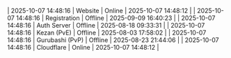 | 2025-10-07 14:48:16 | Website | Online | 2025-10-07 14:48:12 |
| 2025-10-07 14:48:16 | Registration | Offline | 2025-09-09 16:40:23 |
| 2025-10-07 14:48:16 | Auth Server | Offline | 2025-08-18 09:33:31 |
| 2025-10-07 14:48:16 | Kezan (PvE) | Offline | 2025-08-03 17:58:02 |
| 2025-10-07 14:48:16 | Gurubashi (PvP) | Offline | 2025-08-23 21:44:06 |
| 2025-10-07 14:48:16 | Cloudflare | Online | 2025-10-07 14:48:12 |
